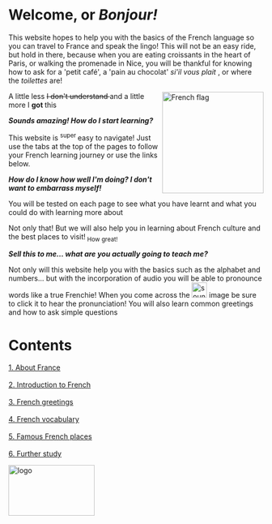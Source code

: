 <h1> <strong> Welcome, or <i> Bonjour! </i> </strong> </h1>
<body> 
  This website hopes to help you with the basics of the French language so you can travel to France and speak the lingo! 
  This will not be an easy ride, but hold in there, because when you are eating croissants in the heart of Paris, or walking the promenade in Nice, you will be thankful for knowing how to ask for a 'petit café', a 'pain au chocolat' <i> si'il vous plait </i>, or where the <i> toilettes </i> are! 
  <p> <img src="https://upload.wikimedia.org/wikipedia/commons/thumb/6/63/N%C3%A9cropole_nationale_de_Sigolsheim_2013_38.jpg/1920px-N%C3%A9cropole_nationale_de_Sigolsheim_2013_38.jpg" alt="French flag" style="float:right;width:200px;height:200px;" >
   A little less <strike> I don't understand </strike> and a little more I <strong> got </strong> this </p>
  </body>
<p>
  <strong> <i> Sounds amazing! How do I start learning? </i> </strong> 
  </p> <p>
  This website is <sup> super </sup> easy to navigate! Just use the tabs at the top of the pages to follow your French learning journey or use the links below. </p>
  <p> <strong> <i> How do I know how well I'm doing? I don't want to embarrass myself! </i> </strong> </p>
  <p> You will be tested on each page to see what you have learnt and what you could do with learning more about </p>
  <p> Not only that! But we will also help you in learning about French culture and the best places to visit!<sub> How great!</sub> </p>
<p> <strong> <i> Sell this to me... what are you actually going to teach me? </i> </strong> </p>
<p> Not only will this website help you with the basics such as the alphabet and numbers... but with the incorporation of audio you will be able to pronounce words like a true Frenchie! When you come across the <img src="https://upload.wikimedia.org/wikipedia/commons/thumb/d/d6/Emoji_u1f509.svg/70px-Emoji_u1f509.svg.png" alt= "sound image" width="30" height="30" > image be sure to click it to hear the pronunciation! You will also learn common greetings and how to ask simple questions </p>
<p> </p>
<h1> Contents </h1> 
<body>
  <a  href="https://georginah2.github.io/SML5202-final-Hutt/page2.html" > 1. About France </a> <br> <br>
  <a  href="https://georginah2.github.io/SML5202-final-Hutt/page3.html" > 2. Introduction to French  </a> <br> <br>
   <a  href="https://georginah2.github.io/SML5202-final-Hutt/page4.html" > 3. French greetings </a> <br> <br>
  <a  href="https://georginah2.github.io/SML5202-final-Hutt/page5.html" > 4. French vocabulary </a> <br> <br>
 <a  href="https://georginah2.github.io/SML5202-final-Hutt/page6.html" > 5. Famous French places  </a> <br> <br>
  <a  href= "https://georginah2.github.io/SML5202-final-Hutt/page7.html"> 6. Further study </a> <br>
 </body>
<p> </p>
<p> </p>
<p> </p>
<p> </p>
<p> </p>
<img src="https://lh3.googleusercontent.com/6YD0zyhoGsxyLcPUsh7hfqE8seiPtd0eQa5S8hI-ebwZnc4RgYEHy3v-ARqhbfVb9jfySXDCM8tL2EBzPn5GiFx04Pw028rqvB0CDZzICY1htyYX4XNcb2KKzpadiuKApC-2JKl8jw=w2400" alt= "logo" height="100" width= "170" >
